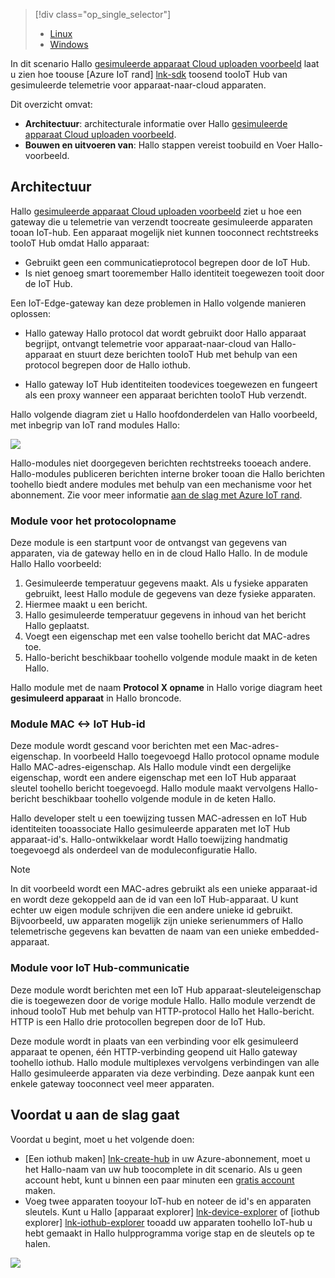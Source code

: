 > [!div class="op_single_selector"]
> * [Linux](../articles/iot-hub/iot-hub-linux-iot-edge-simulated-device.md)
> * [Windows](../articles/iot-hub/iot-hub-windows-iot-edge-simulated-device.md)

In dit scenario Hallo [gesimuleerde apparaat Cloud uploaden voorbeeld] laat u zien hoe toouse [Azure IoT rand] [ lnk-sdk] toosend tooIoT Hub van gesimuleerde telemetrie voor apparaat-naar-cloud apparaten.

Dit overzicht omvat:

* **Architectuur**: architecturale informatie over Hallo [gesimuleerde apparaat Cloud uploaden voorbeeld].
* **Bouwen en uitvoeren van**: Hallo stappen vereist toobuild en Voer Hallo-voorbeeld.

## <a name="architecture"></a>Architectuur

Hallo [gesimuleerde apparaat Cloud uploaden voorbeeld] ziet u hoe een gateway die u telemetrie van verzendt toocreate gesimuleerde apparaten tooan IoT-hub. Een apparaat mogelijk niet kunnen tooconnect rechtstreeks tooIoT Hub omdat Hallo apparaat:

* Gebruikt geen een communicatieprotocol begrepen door de IoT Hub.
* Is niet genoeg smart tooremember Hallo identiteit toegewezen tooit door de IoT Hub.

Een IoT-Edge-gateway kan deze problemen in Hallo volgende manieren oplossen:

* Hallo gateway Hallo protocol dat wordt gebruikt door Hallo apparaat begrijpt, ontvangt telemetrie voor apparaat-naar-cloud van Hallo-apparaat en stuurt deze berichten tooIoT Hub met behulp van een protocol begrepen door de Hallo iothub.

* Hallo gateway IoT Hub identiteiten toodevices toegewezen en fungeert als een proxy wanneer een apparaat berichten tooIoT Hub verzendt.

Hallo volgende diagram ziet u Hallo hoofdonderdelen van Hallo voorbeeld, met inbegrip van IoT rand modules Hallo:

![][1]

Hallo-modules niet doorgegeven berichten rechtstreeks tooeach andere. Hallo-modules publiceren berichten interne broker tooan die Hallo berichten toohello biedt andere modules met behulp van een mechanisme voor het abonnement. Zie voor meer informatie [aan de slag met Azure IoT rand][lnk-gw-getstarted].

### <a name="protocol-ingestion-module"></a>Module voor het protocolopname

Deze module is een startpunt voor de ontvangst van gegevens van apparaten, via de gateway hello en in de cloud Hallo Hallo. In de module Hallo Hallo voorbeeld:

1. Gesimuleerde temperatuur gegevens maakt. Als u fysieke apparaten gebruikt, leest Hallo module de gegevens van deze fysieke apparaten.
1. Hiermee maakt u een bericht.
1. Hallo gesimuleerde temperatuur gegevens in inhoud van het bericht Hallo geplaatst.
1. Voegt een eigenschap met een valse toohello bericht dat MAC-adres toe.
1. Hallo-bericht beschikbaar toohello volgende module maakt in de keten Hallo.

Hallo module met de naam **Protocol X opname** in Hallo vorige diagram heet **gesimuleerd apparaat** in Hallo broncode.

### <a name="mac-lt-gt-iot-hub-id-module"></a>Module MAC &lt;-&gt; IoT Hub-id

Deze module wordt gescand voor berichten met een Mac-adres-eigenschap. In voorbeeld Hallo toegevoegd Hallo protocol opname module Hallo MAC-adres-eigenschap. Als Hallo module vindt een dergelijke eigenschap, wordt een andere eigenschap met een IoT Hub apparaat sleutel toohello bericht toegevoegd. Hallo module maakt vervolgens Hallo-bericht beschikbaar toohello volgende module in de keten Hallo.

Hallo developer stelt u een toewijzing tussen MAC-adressen en IoT Hub identiteiten tooassociate Hallo gesimuleerde apparaten met IoT Hub apparaat-id's. Hallo-ontwikkelaar wordt Hallo toewijzing handmatig toegevoegd als onderdeel van de moduleconfiguratie Hallo.

> [!NOTE]
> In dit voorbeeld wordt een MAC-adres gebruikt als een unieke apparaat-id en wordt deze gekoppeld aan de id van een IoT Hub-apparaat. U kunt echter uw eigen module schrijven die een andere unieke id gebruikt. Bijvoorbeeld, uw apparaten mogelijk zijn unieke serienummers of Hallo telemetrische gegevens kan bevatten de naam van een unieke embedded-apparaat.

### <a name="iot-hub-communication-module"></a>Module voor IoT Hub-communicatie

Deze module wordt berichten met een IoT Hub apparaat-sleuteleigenschap die is toegewezen door de vorige module Hallo. Hallo module verzendt de inhoud tooIoT Hub met behulp van HTTP-protocol Hallo het Hallo-bericht. HTTP is een Hallo drie protocollen begrepen door de IoT Hub.

Deze module wordt in plaats van een verbinding voor elk gesimuleerd apparaat te openen, één HTTP-verbinding geopend uit Hallo gateway toohello iothub. Hallo module multiplexes vervolgens verbindingen van alle Hallo gesimuleerde apparaten via deze verbinding. Deze aanpak kunt een enkele gateway tooconnect veel meer apparaten.

## <a name="before-you-get-started"></a>Voordat u aan de slag gaat

Voordat u begint, moet u het volgende doen:

* [Een iothub maken] [ lnk-create-hub] in uw Azure-abonnement, moet u het Hallo-naam van uw hub toocomplete in dit scenario. Als u geen account hebt, kunt u binnen een paar minuten een [gratis account][lnk-free-trial] maken.
* Voeg twee apparaten tooyour IoT-hub en noteer de id's en apparaten sleutels. Kunt u Hallo [apparaat explorer] [ lnk-device-explorer] of [iothub explorer] [ lnk-iothub-explorer] tooadd uw apparaten toohello IoT-hub u hebt gemaakt in Hallo hulpprogramma vorige stap en de sleutels op te halen.

![][2]

<!-- Images -->
[1]: media/iot-hub-iot-edge-simulated-selector/image1.png
[2]: media/iot-hub-iot-edge-simulated-selector/image2.png

<!-- Links -->
[gesimuleerde apparaat Cloud uploaden voorbeeld]: https://github.com/Azure/iot-edge/blob/master/samples/simulated_device_cloud_upload/README.md
[lnk-sdk]: https://github.com/Azure/iot-edge
[lnk-gw-getstarted]: ../articles/iot-hub/iot-hub-linux-iot-edge-get-started.md
[lnk-free-trial]: https://azure.microsoft.com/pricing/free-trial/
[lnk-device-explorer]: https://github.com/Azure/azure-iot-sdk-csharp/tree/master/tools/DeviceExplorer
[lnk-iothub-explorer]: https://github.com/Azure/iothub-explorer/blob/master/readme.md
[lnk-create-hub]: ../articles/iot-hub/iot-hub-create-through-portal.md